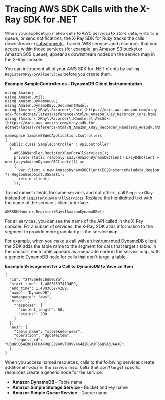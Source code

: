 # Tracing AWS SDK Calls with the X\-Ray SDK for \.NET<a name="xray-sdk-dotnet-sdkclients"></a>

When your application makes calls to AWS services to store data, write to a queue, or send notifications, the X\-Ray SDK for Ruby tracks the calls downstream in [subsegments](xray-sdk-ruby-subsegments.md)\. Traced AWS services and resources that you access within those services \(for example, an Amazon S3 bucket or Amazon SQS queue\), appear as downstream nodes on the service map in the X\-Ray console\.

You can instrument all of your AWS SDK for \.NET clients by calling `RegisterXRayForAllServices` before you create them\.

**Example SampleController\.cs \- DynamoDB Client Instrumentation**  

```
using Amazon;
using Amazon.Util;
using Amazon.DynamoDBv2;
using Amazon.DynamoDBv2.DocumentModel;
using [Amazon\.XRay\.Recorder\.Core](https://docs.aws.amazon.com/xray-sdk-for-dotnet/latest/reference/html/N_Amazon_XRay_Recorder_Core.htm);
using [Amazon\.XRay\.Recorder\.Handlers\.AwsSdk](https://docs.aws.amazon.com/xray-sdk-for-dotnet/latest/reference/html/N_Amazon_XRay_Recorder_Handlers_AwsSdk.htm);

namespace SampleEBWebApplication.Controllers
{
  public class SampleController : ApiController
  {
    AWSSDKHandler.RegisterXRayForAllServices();
    private static readonly Lazy<AmazonDynamoDBClient> LazyDdbClient = new Lazy<AmazonDynamoDBClient>(() =>
    {
      var client = new AmazonDynamoDBClient(EC2InstanceMetadata.Region ?? RegionEndpoint.USEast1);
      return client;
    });
```

To instrument clients for some services and not others, call `RegisterXRay` instead of `RegisterXRayForAllServices`\. Replace the highlighted text with the name of the service's client interface\.

```
AWSSDKHandler.RegisterXRay<IAmazonDynamoDB>()
```

For all services, you can see the name of the API called in the X\-Ray console\. For a subset of services, the X\-Ray SDK adds information to the segment to provide more granularity in the service map\.

For example, when you make a call with an instrumented DynamoDB client, the SDK adds the table name to the segment for calls that target a table\. In the console, each table appears as a separate node in the service map, with a generic DynamoDB node for calls that don't target a table\.

**Example Subsegment for a Call to DynamoDB to Save an Item**  

```
{
  "id": "24756640c0d0978a",
  "start_time": 1.480305974194E9,
  "end_time": 1.4803059742E9,
  "name": "DynamoDB",
  "namespace": "aws",
  "http": {
    "response": {
      "content_length": 60,
      "status": 200
    }
  },
  "aws": {
    "table_name": "scorekeep-user",
    "operation": "UpdateItem",
    "request_id": "UBQNSO5AEM8T4FDA4RQDEB94OVTDRVV4K4HIRGVJF66Q9ASUAAJG",
  }
}
```

When you access named resources, calls to the following services create additional nodes in the service map\. Calls that don't target specific resources create a generic node for the service\.
+ **Amazon DynamoDB** – Table name
+ **Amazon Simple Storage Service** – Bucket and key name
+ **Amazon Simple Queue Service** – Queue name